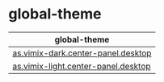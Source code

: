 

# global-theme

| global-theme |
| --- |
| [as.vimix-dark.center-panel.desktop](asset/overlay/etc/skel/.local/share/plasma/look-and-feel/as.vimix-dark.center-panel.desktop) |
| [as.vimix-light.center-panel.desktop](asset/overlay/etc/skel/.local/share/plasma/look-and-feel/as.vimix-light.center-panel.desktop) |
